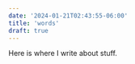 ```yaml
---
date: '2024-01-21T02:43:55-06:00'
title: 'words'
draft: true
---
```


Here is where I write about stuff.
